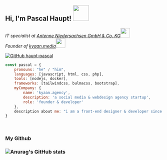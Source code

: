 <h2> Hi, I'm Pascal Haupt! <img src="https://media.giphy.com/media/mGcNjsfWAjY5AEZNw6/giphy.gif" width="50"></h2>
<p><em>IT specialist at <a href="http://www.antenne.com">Antenne Niedersachsen GmbH & Co. KG</a><img src="https://media.giphy.com/media/fYSnHlufseco8Fh93Z/giphy.gif" width="30"></br>Founder of <a href="https://kyaan.media">kyaan.media</a><img src="https://media.giphy.com/media/WUlplcMpOCEmTGBtBW/giphy.gif" width="30"> 
</em></p>

[![GitHub haupt-pascal](https://img.shields.io/github/followers/haupt-pascal?label=follow&style=social)](https://github.com/haupt-pascal/)
<br/>
```javascript
const pascal = {
    pronouns: "he" / "him",
    languages: [javascript, html, css, php],
    tools: [nodejs, docker],
    frameworks: [tailwindcss, bulmacss, bootstrap],
    myCompany: {
        name: 'kyaan.agency',
        description: 'a social media & webdesign agency startup',
        role: 'founder & developer'
    },
    description about me: "i am a front-end designer & developer since about 3 years, focused on design and websites"
}
```
<br/>

<h3> My Github <h3/>

![Anurag's GitHub stats](https://github-readme-stats.vercel.app/api?username=haupt-pascal&count_private=true)


[website]: https://pascal-haupt.eu
[linkedin]: https://www.linkedin.com/in/pascal-haupt-b6406719b/
[instagram]: https://www.instagram.com/haupt_pascal/

